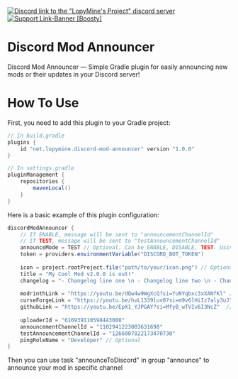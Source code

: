 [![Discord link to the "LopyMine's Project" discord server](https://cdn.modrinth.com/data/cached_images/21f178aff2b64844fefeaf94a3a3a418440fd43f.png)](https://discord.gg/NZzxdkrV4s) [![Support Link-Banner [Boosty]](https://cdn.modrinth.com/data/cached_images/dce91fef079649dee277c52a998fc068e745e99e.png)](https://boosty.to/lopymine/donate)

# Discord Mod Announcer

Discord Mod Announcer — Simple Gradle plugin for easily announcing new mods or their updates in your Discord server!

# How To Use

First, you need to add this plugin to your Gradle project:

```gradle
// In build.gradle
plugins {
    id "net.lopymine.discord-mod-announcer" version "1.0.0"
}

// In settings.gradle
pluginManagement {
    repositories {
        mavenLocal()
    }
}
```

Here is a basic example of this plugin configuration:

```gradle
discordModAnnouncer {
    // If ENABLE, message will be sent to "announcementChannelId"
    // If TEST, message will be sent to "testAnnouncementChannelId" 
    announceMode = TEST // Optional. Can be ENABLE, DISABLE, TEST. Using ENABLE by default
    token = providers.environmentVariable("DISCORD_BOT_TOKEN")
    
    icon = project.rootProject.file("path/to/your/icon.png") // Optional 
    title = "My Cool Mod v2.0.0 is out!"
    changelog = "- Changelog line one \n - Changelog line two \n - Changelog line three" // Optional
    
    modrinthLink = "https://youtu.be/dQw4w9WgXcQ?si=YuNYqbxc3xXANfKl" // Optional
    curseForgeLink = "https://youtu.be/hvL1339luv0?si=m9v6lHiIz7aly3uJ" // Optional
    githubLink = "https://youtu.be/EpX1_YJPGAY?si=MfyB_wTVIv6I3NcZ"  // Optional
    
    uploaderId = "616939110598443008" 
    announcementChannelId = "1102941223003631698"
    testAnnouncementChannelId = "1266007822173470730"
    pingRoleName = "Developer" // Optional
}
```

Then you can use task "announceToDiscord" in group "announce" to announce your mod in specific channel
